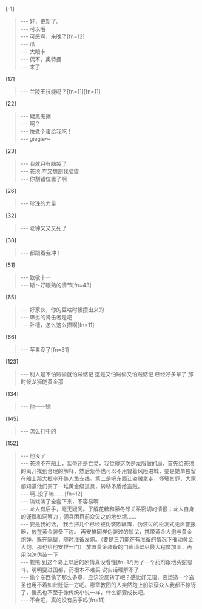 
[-1] 
>--- 好，更新了。<br>
>--- 可以哦<br>
>--- 可恶啊，来晚了[fn=12]<br>
>--- 爪<br>
>--- 大眼卡<br>
>--- 偶不，奥特曼<br>
>--- 来了<br>

[17] 
>--- 兰陵王技能吗？[fn=11][fn=11]<br>

[22] 
>--- 疑黑无据<br>
>--- 啊？<br>
>--- 快煮个蛋给我吃！<br>
>--- giegie～<br>

[23] 
>--- 我就只有脑袋了<br>
>--- 苍须:咋又想割我脑袋<br>
>--- 你割错位置了啊<br>

[26] 
>--- 珍珠的力量<br>

[32] 
>--- 老钟又又又死了<br>

[38] 
>--- 都跟着我冲！<br>

[51] 
>--- 致敬十一<br>
>--- 斯～好眼熟的情节[fn=43]<br>

[65] 
>--- 好家伙，你的豆啥时候攒出来的<br>
>--- 卑劣的肾击者是吧<br>
>--- 卧槽，怎么这么损啊[fn=11]<br>

[66] 
>--- 苹果没了[fn=31]<br>

[123] 
>--- 别人是不怕贼偷就怕贼惦记
这是又怕贼偷又怕贼惦记
已经好多章了
那时候龙狮能黄金那<br>

[134] 
>--- 他——她<br>

[145] 
>--- 怎么打中的<br>

[152] 
>--- 他没了<br>
>--- 苍须不在船上，紫蒂还是亡灵，我觉得这次是龙服做的局，首先给苍须的离开找到合理的解释，然后紫蒂也可以不用冒着风险进城，要是她单独留在船上那大概率开美人鱼支线。第二是吧东西让盗贼拿走，怀璧其罪，大家都知道他们买了一堆黄金级道具，转移矛盾给盗贼。<br>
>--- 啊..没了嘛…… [fn=12]<br>
>--- 演戏演了全套下来，不容易啊<br>
>--- 龙人有后手，毫无疑问。了解花糖和藤冬郎关系密切的情报；龙人自身的谨慎和洞察力；佣兵团目前众矢之的地处境……<br>
>--- 要是我的话，
我会把几个已经被伪装欺瞒阵，伪装过的松发式无声警报器，放在黄金装备下边。
再安排同样伪装过的鬃戈，携带黄金大炮与黄金炮弹，躲在隔壁，随时准备发炮。（要是三刀能在有准备的情况下催动黄金大炮，那也给他安排一门）
放置黄金装备的门窗墙壁尽最大程度加固，再用泡沫伪装一下<br>
>--- 尬拖 到这个岛上以后的剧情真没看懂[fn=17]为了一个药剂跟地头蛇嗯斗，明明要进国都，药根本不难买 说实话理解不了<br>
>--- 偷个东西偷了那么多章，应该没反转了吧？感觉好无语，要塑造一个盗圣也用不着如此贬低一方吧。哪章教团的人突然跑上船杀穿众人我都不惊讶了，慢热也不至于像传统小说一样，什么都要成长吧。<br>
>--- 不会吧，真的没有后手吗[fn=11]<br>

